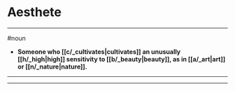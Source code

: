 # Aesthete
---
#noun
- **Someone who [[c/_cultivates|cultivates]] an unusually [[h/_high|high]] sensitivity to [[b/_beauty|beauty]], as in [[a/_art|art]] or [[n/_nature|nature]].**
---
---
